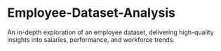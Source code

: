 # Employee-Dataset-Analysis
An in-depth exploration of an employee dataset, delivering high-quality insights into salaries, performance, and workforce trends.
